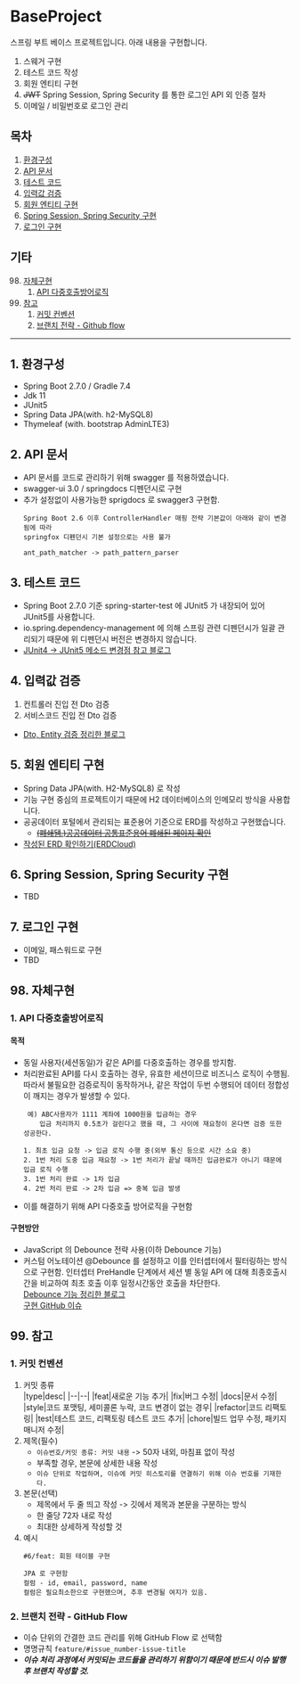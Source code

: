 # BaseProject
스프링 부트 베이스 프로젝트입니다. 아래 내용을 구현합니다.
1. 스웨거 구현
2. 테스트 코드 작성
3. 회원 엔티티 구현
4. ~~JWT~~ Spring Session, Spring Security 를 통한 로그인 API 외 인증 절차
5. 이메일 / 비밀번호로 로그인 관리

## 목차
1. [환경구성](#1-환경구성)
2. [API 문서](#2-API-문서)
3. [테스트 코드](#3-테스트-코드)
4. [입력값 검증](#4-입력값-검증)
5. [회원 엔티티 구현](#5-회원-엔티티-구현)
6. [Spring Session, Spring Security 구현](#6-spring-session-spring-security-구현)
7. [로그인 구현](#7-로그인-구현)

## 기타
98. [자체구현](#98-자체구현)
    1. [API 다중호출방어로직](#1-api-다중호출방어로직)
99. [참고](#99-참고)
    1. [커밋 컨벤션](#1-커밋-컨벤션)
    2. [브랜치 전략 - Github flow](#2-브랜치-전략---github-flow)
---
## 1. 환경구성
- Spring Boot 2.7.0 / Gradle 7.4
- Jdk 11
- JUnit5
- Spring Data JPA(with. h2-MySQL8)
- Thymeleaf (with. bootstrap AdminLTE3)

## 2. API 문서
- API 문서를 코드로 관리하기 위해 swagger 를 적용하였습니다.
- swagger-ui 3.0 / springdocs 디펜던시로 구현
- 추가 설정없이 사용가능한 sprigdocs 로 swagger3 구현함.
  ```text
  Spring Boot 2.6 이후 ControllerHandler 매핑 전략 기본값이 아래와 같이 변경됨에 따라
  springfox 디펜던시 기본 설정으로는 사용 불가

  ant_path_matcher -> path_pattern_parser
  ```

## 3. 테스트 코드
- Spring Boot 2.7.0 기준 spring-starter-test 에 JUnit5 가 내장되어 있어 JUnit5를 사용합니다.
- io.spring.dependency-management 에 의해 스프링 관련 디펜던시가 일괄 관리되기 때문에 위 디펜던시 버전은 변경하지 않습니다.
- [JUnit4 -> JUnit5 메소드 변경점 참고 블로그](https://theheydaze.tistory.com/218)

## 4. 입력값 검증
1. 컨트롤러 진입 전 Dto 검증
2. 서비스코드 진입 전 Dto 검증
* [Dto, Entity 검증 정리한 블로그](https://velog.io/@idean3885/Dto-Entity-Validation-%EC%B2%98%EB%A6%AC#2-entity-validation---validated)

## 5. 회원 엔티티 구현
- Spring Data JPA(with. H2-MySQL8) 로 작성
- 기능 구현 중심의 프로젝트이기 때문에 H2 데이터베이스의 인메모리 방식을 사용합니다.
- 공공데이터 포털에서 관리되는 표준용어 기준으로 ERD를 작성하고 구현했습니다.
  + ~~[(폐쇄됌.)공공데이터 공통표준용어 폐쇄된 페이지 확인](https://data.seoul.go.kr/commonList/commonList.do)~~
- [작성된 ERD 확인하기(ERDCloud)](https://www.erdcloud.com/d/ZG8wGTXTmkTyL8qdp)

## 6. Spring Session, Spring Security 구현
- TBD

## 7. 로그인 구현
- 이메일, 패스워드로 구현
- TBD

## 98. 자체구현
### 1. API 다중호출방어로직
#### 목적
- 동일 사용자(세션동일)가 같은 API를 다중호출하는 경우를 방지함.
- 처리완료된 API를 다시 호출하는 경우, 유효한 세션이므로 비즈니스 로직이 수행됨.  
  따라서 불필요한 검증로직이 동작하거나, 같은 작업이 두번 수행되어 데이터 정합성이 깨지는 경우가 발생할 수 있다.
  ```text
   예) ABC사용자가 1111 계좌에 1000원을 입금하는 경우
      입금 처리까지 0.5초가 걸린다고 했을 때, 그 사이에 재요청이 온다면 검증 또한 성공한다.
 
  1. 최초 입금 요청 -> 입금 로직 수행 중(외부 통신 등으로 시간 소요 중)
  2. 1번 처리 도중 입금 재요청 -> 1번 처리가 끝날 때까진 입금완료가 아니기 때문에 입금 로직 수행
  3. 1번 처리 완료 -> 1차 입금
  4. 2번 처리 완료 -> 2차 입금 => 중복 입금 발생
  ```
- 이를 해결하기 위해 API 다중호출 방어로직을 구현함

#### 구현방안
- JavaScript 의 Debounce 전략 사용(이하 Debounce 기능)
- 커스텀 어노테이션 @Debounce 를 설정하고 이를 인터셉터에서 필터링하는 방식으로 구현함.
  인터셉터 PreHandle 단계에서 세션 별 동일 API 에 대해 최종호출시간을 비교하여 최초 호출 이후 일정시간동안 호출을 차단한다.  
  [Debounce 기능 정리한 블로그](https://velog.io/@idean3885/API-%EB%8B%A4%EC%A4%91-%ED%98%B8%EC%B6%9C-%EC%9D%B4%EC%8A%88-%EC%B2%98%EB%A6%AC)  
  [구현 GitHub 이슈](https://github.com/idean3885/BaseProejct/issues/6)

## 99. 참고
### 1. 커밋 컨벤션
1. 커밋 종류   
   |type|desc|
   |--|--|
   |feat|새로운 기능 추가|
   |fix|버그 수정|
   |docs|문서 수정|
   |style|코드 포맷팅, 세미콜론 누락, 코드 변경이 없는 경우|
   |refactor|코드 리팩토링|
   |test|테스트 코드, 리팩토링 테스트 코드 추가|
   |chore|빌드 업무 수정, 패키지 매니저 수정|
2. 제목(필수)
    - `이슈번호/커밋 종류: 커밋 내용` -> 50자 내외, 마침표 없이 작성
    - 부족할 경우, 본문에 상세한 내용 작성
    - `이슈 단위로 작업하며, 이슈에 커밋 히스토리를 연결하기 위해 이슈 번호를 기재한다.`
3. 본문(선택)
    - 제목에서 두 줄 띄고 작성 -> 깃에서 제목과 본문을 구분하는 방식
    - 한 줄당 72자 내로 작성
    - 최대한 상세하게 작성할 것
4. 예시
   ```
   #6/feat: 회원 테이블 구현

   JPA 로 구현함
   컬럼 - id, email, password, name
   컬럼은 필요최소한으로 구현했으며, 추후 변경될 여지가 있음.
   ```

### 2. 브랜치 전략 - GitHub Flow
- 이슈 단위의 간결한 코드 관리를 위해 GitHub Flow 로 선택함
- 명명규칙 `feature/#issue_number-issue-title`
- ***이슈 처리 과정에서 커밋되는 코드들을 관리하기 위함이기 때문에 반드시 이슈 발행 후 브랜치 작성할 것.***

